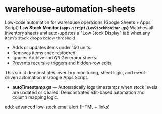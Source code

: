 # warehouse-automation-sheets
Low-code automation for warehouse operations (Google Sheets + Apps Script)
**Low Stock Monitor (`apps-script/LowStockMonitor.gs`)**
Watches all inventory sheets and auto-updates a "Low Stock Display" tab when any item’s stock drops below threshold.
- Adds or updates items under 150 units.
- Removes items once restocked.
- Ignores Archive and QR Generator sheets.
- Prevents recursive triggers and hidden-row edits.

This script demonstrates inventory monitoring, sheet logic, and event-driven automation in Google Apps Script.

- **autoTimestamp.gs** — Automatically logs timestamps when stock levels are updated or cleared. Demonstrates edit-based automation and column mapping logic.

add: advanced low-stock email alert (HTML + links)
